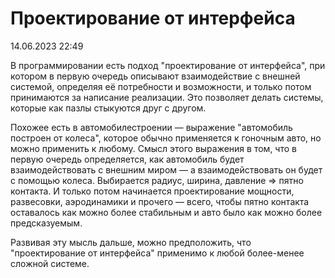 # Проектирование от интерфейса

<div class="article-publication-date">
    <time datetime="2023-06-14 22:49">14.06.2023 22:49</time>
</div>

В программировании есть подход "проектирование от интерфейса", при котором в первую очередь описывают взаимодействие с внешней системой, определяя её потребности и возможности, и только потом принимаются за написание реализации. Это позволяет делать системы, которые как пазлы стыкуются друг с другом.

Похожее есть в автомобилестроении — выражение "автомобиль построен от колеса", которое обычно применяется к гоночным авто, но можно применить к любому. Смысл этого выражения в том, что в первую очередь определяется, как автомобиль будет взаимодействовать с внешним миром — а взаимодействовать он будет с помощью колеса. Выбирается радиус, ширина, давление => пятно контакта. И только потом начинается проектирование мощности, развесовки, аэродинамики и прочего — всего, чтобы пятно контакта оставалось как можно более стабильным и авто было как можно более предсказуемым.

Развивая эту мысль дальше, можно предположить, что "проектирование от интерфейса" применимо к любой более-менее сложной системе.